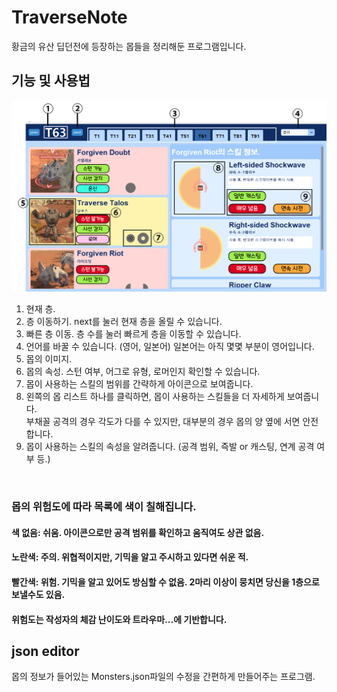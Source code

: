 # TraverseNote
황금의 유산 딥던전에 등장하는 몹들을 정리해둔 프로그램입니다.

## 기능 및 사용법
![사용방법](howtouse.png)
<br/>
1. 현재 층.<br/>
2. 층 이동하기. next를 눌러 현재 층을 올릴 수 있습니다.<br/>
3. 빠른 층 이동. 층 수를 눌러 빠르게 층을 이동할 수 있습니다.<br/>
4. 언어를 바꿀 수 있습니다. (영어, 일본어) 일본어는 아직 몇몇 부분이 영어입니다.<br/>
5. 몹의 이미지.<br/>
6. 몹의 속성. 스턴 여부, 어그로 유형, 로머인지 확인할 수 있습니다.<br/>
7. 몹이 사용하는 스킬의 범위를 간략하게 아이콘으로 보여줍니다.<br/> 
8. 왼쪽의 몹 리스트 하나를 클릭하면, 몹이 사용하는 스킬들을 더 자세하게 보여줍니다.<br/>
부채꼴 공격의 경우 각도가 다를 수 있지만, 대부분의 경우 몹의 양 옆에 서면 안전합니다.<br/>
9. 몹이 사용하는 스킬의 속성을 알려줍니다. (공격 범위, 즉발 or 캐스팅, 연계 공격 여부 등.)</br>
<br/>

### 몹의 위험도에 따라 목록에 색이 칠해집니다.
#### 색 없음: 쉬움. 아이콘으로만 공격 범위를 확인하고 움직여도 상관 없음.
#### 노란색: 주의. 위협적이지만, 기믹을 알고 주시하고 있다면 쉬운 적.
#### 빨간색: 위험. 기믹을 알고 있어도 방심할 수 없음. 2마리 이상이 뭉치면 당신을 1층으로 보낼수도 있음.
#### 위험도는 작성자의 체감 난이도와 트라우마...에 기반합니다.

## json editor
몹의 정보가 들어있는 Monsters.json파일의 수정을 간편하게 만들어주는 프로그램.
